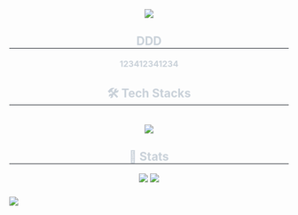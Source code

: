 <div align= "center">
    <img src="https://capsule-render.vercel.app/api?type=waving&color=gradient&height=180&text=HTH&animation=&fontColor=ffffff&fontSize=40" />
    </div>
    <div align= "center"> 
    <h2 style="border-bottom: 1px solid #21262d; color: #c9d1d9;"> DDD </h2>  
    <div style="font-weight: 700; font-size: 15px; text-align: center; color: #c9d1d9;"> 123412341234 </div> 
    </div>
    <div align= "center">
    <h2 style="border-bottom: 1px solid #21262d; color: #c9d1d9;"> 🛠️ Tech Stacks </h2> <br> 
    <div style="margin: 0 auto; text-align: center;" align= "center"> <img src="https://img.shields.io/badge/Java-007396?style=flat-square&logo=Java&logoColor=white">
          </div>
    </div>
    <div align= "center"> 
    <h2 style="border-bottom: 1px solid #21262d; color: #c9d1d9;"> 🏅 Stats </h2> <div align= "center"> <img src="https://github-readme-stats.vercel.app/api?username=HTH-0&bg_color=180,000000,00000000&title_color=ffffff&text_color=ffffff"
         /> <img src="https://github-readme-stats.vercel.app/api/top-langs/?username=HTH-0&layout=compact&bg_color=180,000000,00000000&title_color=ffffff&text_color=ffffff"
           /> </div> 
    </div>
    
###
<img src="https://github.com/{github username}/{github username}/blob/output/github-contribution-grid-snake.svg"/>
